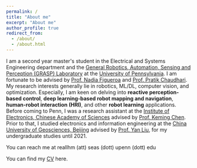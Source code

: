 ```yaml
---
permalink: /
title: "About me"
excerpt: "About me"
author_profile: true
redirect_from: 
  - /about/
  - /about.html
---
```


I am a second year master's student in the Electrical and Systems Engineering department and the [General Robotics, Automation, Sensing and Perception (GRASP) Laboratory](https://www.grasp.upenn.edu/) at the [University of Pennsylvania](https://www.seas.upenn.edu/). I am fortunate to be advised by [Prof. Nadia Figueroa](https://nbfigueroa.github.io/) and [Prof. Pratik Chaudhari](https://pratikac.github.io/). My research interests generally lie in robotics, ML/DL, computer vision, and optimization. Especially, I am keen on delving into **reactive perception-based control**, **deep learning-based robot mapping and navigation**, **human-robot interaction (HRI)**, and other **robot learning** applications. Before coming to Penn, I was a research assistant at the [Institute of Electronics, Chinese Academy of Sciences](http://english.ie.cas.cn/) advised by [Prof. Keming Chen](https://people.ucas.ac.cn/~kmchen). Prior to that, I studied electronics and information engineering at the [China University of Geosciences, Beijing](https://en.cugb.edu.cn/) advised by [Prof. Yan Liu](https://people.ucas.ac.cn/~_yanliu?language=en), for my undergraduate studies until 2021.

You can reach me at reallhm (att) seas (dott) upenn (dott) edu

You can find my [CV](https://haoming99.github.io/assets/cv.pdf) here.


